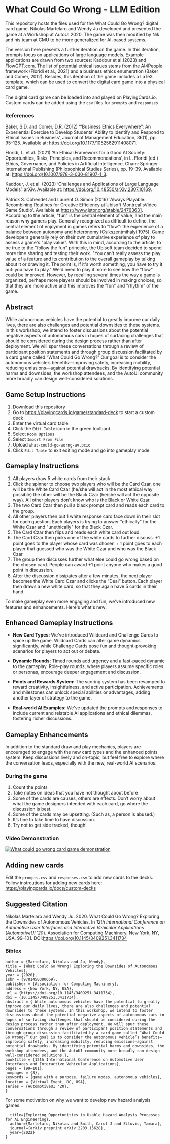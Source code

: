 # What Could Go Wrong - LLM Edition

This repository hosts the files used for the What Could Go Wrong? digital card game. Nikolas Martelaro and Wendy Ju developed and presented the game at a Workshop at AutoUI 2020. The game was then modified by Nik and his team at CMU to be more generalized for AI-based systems.

The version here presents a further iteration on the game. In this iteration, prompts focus on applications of large language models. Example applications are drawn from two sources: Kaddour et al.(2023) and FlowGPT.com. The list of potential ethical issues stems from the AI4People framework (Floridi et al., 2021) and a business ethics enumeration (Baker and Comer, 2012). Besides, this iteration of the game includes a LaTeX template, which can be used to convert the digital card game into a physical card game. 

The digital card game can be loaded into and played on PlayingCards.io. Custom cards can be added using the `csv` files for `prompts` and `responses`

### References
Baker, S.D. and Comer, D.R. (2012) ‘“Business Ethics Everywhere”: An Experiential Exercise to Develop Students’ Ability to Identify and Respond to Ethical Issues in Business’, Journal of Management Education, 36(1), pp. 95–125. Available at: https://doi.org/10.1177/1052562911408071.

Floridi, L. et al. (2021) ‘An Ethical Framework for a Good AI Society: Opportunities, Risks, Principles, and Recommendations’, in L. Floridi (ed.) Ethics, Governance, and Policies in Artificial Intelligence. Cham: Springer International Publishing (Philosophical Studies Series), pp. 19–39. Available at: https://doi.org/10.1007/978-3-030-81907-1_3.

Kaddour, J. et al. (2023) ‘Challenges and Applications of Large Language Models’. arXiv. Available at: https://doi.org/10.48550/arXiv.2307.10169.

Patrick S. Cohendet and Laurent O. Simon (2016) 'Always Playable: Recombining Routines for Creative Efficiency at Ubisoft Montreal'sVideo Game Studio'. Available at https://www.jstor.org/stable/24763631. According to the article, "fun" is the central element of value, and the main reason why gamers play. Generally recognized as difficult to define, the central element of enjoyment in games refers to "flow": the experience of a balance between autonomy and heteronomy (Csíkszentmihályi 1975). Game developers generally rely on their own cumulative experience of play to assess a game's "play value". With this in mind, according to the article, to be true to the "follow the fun" principle, the Ubisoft team decided to spend more time sharing and testing their work. "You can't really assess the play value of a feature and its contribution to the overall gameplay by talking about it or drawing it. The point is, if it's worth something, you have to try it out: you have to play." We'd need to play it more to see how the "flow" could be improved. However, by recalling several times the way a game is organized, perhaps more players should be involved in making choices, so that they are more active and this improves the "fun" and "rhythm" of the game. 




## Abstract
While autonomous vehicles have the potential to greatly improve our daily lives, there are also challenges and potential downsides to these systems. In this workshop, we intend to foster discussions about the potential negative aspects of autonomous cars in hopes of surfacing challenges that should be considered during the design process rather than after deployment. We will spur these conversations through a review of participant position statements and through group discussion facilitated by a card game called “What Could Go Wrong?” Our goal is to consider the autonomous vehicle’s benefits—improving safety, increasing mobility, reducing emissions—against potential drawbacks. By identifying potential harms and downsides, the workshop attendees, and the AutoUI community more broadly can design well-considered solutions.

## Game Setup Instructions
1. Download this repository
2. Go to https://playingcards.io/game/standard-deck to start a custom deck
3. Enter the virtual card table
4. Click the `Edit Table` icon in the green toolbard
5. Select `Room Options`
6. Select  `Import From File`
7. Upload `what-could-go-worng-av.pcio`
8. Click `Edit Table` to exit editing mode and go into gameplay mode

## Gameplay Instructions
1. All players draw 5 white cards from their stack 
2. Click the spinner to choose two players who will be the Card Czar, one will be the White Card Czar (he/she will act in the most ethical way possible) the other will be the Black Czar (he/she will act the opposite way). All other players don't know who is the Black or White Czar. 
3. The two Card Czar then pull a black prompt card and reads each card to the group. 
4. All other players then put 1 white response card face down in their slot for each question. Each players is trying to answer "ethically" for the White Czar and "unethically" for the Black Czar.
5. The Card Czar then flips and reads each white card out loud.
6. The Card Czar then picks one of the white cards to further discuss. +1 point goes to the player whose card was chosen + 1 point goes to each player that guessed who was the White Czar and who was the Black Czar
7. The group then discusses further what else could go wrong based on the chosen card. People can award +1 point anyone who makes a good point in discussion.
8. After the discussion dissipates after a few minutes, the next player becomes the White Card Czar and clicks the “Deal” button. Each player then draws a new white card, so that they again have 5 cards in their hand.


To make gameplay even more engaging and fun, we've introduced new features and enhancements. Here's what's new:

## Enhanced Gameplay Instructions

- **New Card Types:** We've introduced Wildcard and Challenge Cards to spice up the game. Wildcard Cards can alter game dynamics significantly, while Challenge Cards pose fun and thought-provoking scenarios for players to act out or debate.
  
- **Dynamic Rounds:** Timed rounds add urgency and a fast-paced dynamic to the gameplay. Role-play rounds, where players assume specific roles or personas, encourage deeper engagement and discussion.
  
- **Points and Rewards System:** The scoring system has been revamped to reward creativity, insightfulness, and active participation. Achievements and milestones can unlock special abilities or advantages, adding another layer of strategy to the game.

- **Real-world AI Examples:** We've updated the prompts and responses to include current and relatable AI applications and ethical dilemmas, fostering richer discussions.

## Gameplay Enhancements

In addition to the standard draw and play mechanics, players are encouraged to engage with the new card types and the enhanced points system. Keep discussions lively and on-topic, but feel free to explore where the conversation leads, especially with the new, real-world AI scenarios. 

### During the game
1. Count the points 
2. Take notes on ideas that you have not thought about before
3. Some of the cards are causes, others are effects. Don’t worry about what the game designers intended with each card, go where the discussion is best.
4. Some of the cards may be upsetting. (Such as, a person is abused.)
5. It’s fine to take time to have discussion.
6. Try not to get side tracked, though!

### Video Demonstration
[![What could go wrong card game demonstration](https://img.youtube.com/vi/DlqgWnhEqoc/0.jpg)](https://youtu.be/DlqgWnhEqoc)

## Adding new cards
Edit the `prompts.csv` and `responses.csv` to add new cards to the decks. Follow instrcutions for adding new cards here: https://playingcards.io/docs/custom-decks

## Suggested Citation
Nikolas Martelaro and Wendy Ju. 2020. What Could Go Wrong? Exploring the Downsides of Autonomous Vehicles. In *12th International Conference on Automotive User Interfaces and Interactive Vehicular Applications* (*AutomotiveUI '20*). Association for Computing Machinery, New York, NY, USA, 99–101. DOI:https://doi.org/10.1145/3409251.3411734

### Bibtex
```@inproceedings{10.1145/3409251.3411734,  
author = {Martelaro, Nikolas and Ju, Wendy},  
title = {What Could Go Wrong? Exploring the Downsides of Autonomous Vehicles},  
year = {2020},  
isbn = {9781450380669},  
publisher = {Association for Computing Machinery},  
address = {New York, NY, USA},  
url = {https://doi.org/10.1145/3409251.3411734},  
doi = {10.1145/3409251.3411734},  
abstract = { While autonomous vehicles have the potential to greatly improve our daily lives, there are also challenges and potential downsides to these systems. In this workshop, we intend to foster discussions about the potential negative aspects of autonomous cars in hopes of surfacing challenges that should be considered during the design process rather than after deployment. We will spur these conversations through a review of participant position statements and through group discussion facilitated by a card game called “What Could Go Wrong?” Our goal is to consider the autonomous vehicle’s benefits—improving safety, increasing mobility, reducing emissions—against potential drawbacks. By identifying potential harms and downsides, the workshop attendees, and the AutoUI community more broadly can design well-considered solutions.},  
booktitle = {12th International Conference on Automotive User Interfaces and Interactive Vehicular Applications},  
pages = {99–101},  
numpages = {3},  
keywords = {game with a purpose, failure modes, autonomous vehicles},  
location = {Virtual Event, DC, USA},  
series = {AutomotiveUI '20}. 
}
```

For some motivation on why we want to develop new hazard analysis games.

```@article{martelaro2022exploring,
  title={Exploring Opportunities in Usable Hazard Analysis Processes for AI Engineering},
  author={Martelaro, Nikolas and Smith, Carol J and Zilovic, Tamara},
  journal={arXiv preprint arXiv:2203.15628},
  year={2022}
}
```